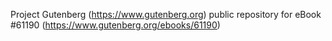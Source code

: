 Project Gutenberg (https://www.gutenberg.org) public repository for eBook #61190 (https://www.gutenberg.org/ebooks/61190)
